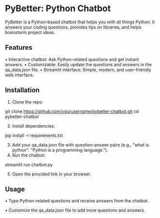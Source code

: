 # PyBetter: Python Chatbot

PyBetter is a Python-based chatbot that helps you with all things Python. It answers your coding questions, provides tips on libraries, and helps brainstorm project ideas.

## Features

 • Interactive chatbot: Ask Python-related questions and get instant answers.
 • Customizable: Easily update the questions and answers in the qa_data.json file.
 • Streamlit interface: Simple, modern, and user-friendly web interface.

## Installation

 1. Clone the repo:

   git clone https://github.com/yourusername/pybetter-chatbot.git
   cd pybetter-chatbot


 2. Install dependencies:

pip install -r requirements.txt


 3. Add your qa_data.json file with question-answer pairs (e.g., "what is python": "Python is a programming language.").
 4. Run the chatbot:

streamlit run chatbot.py


 5. Open the provided link in your browser.

## Usage

 • Type Python-related questions and receive answers from the chatbot.

 • Customize the qa_data.json file to add more questions and answers.
